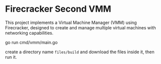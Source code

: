# Firecracker Second VMM

This project implements a Virtual Machine Manager (VMM) using Firecracker, designed to create and manage multiple virtual machines with networking capabilities.

go run cmd/vmm/main.go <username>

create a directory name `files/build` and download the files inside it, then run it.